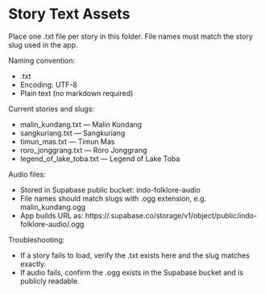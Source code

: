 # Story Text Assets

Place one .txt file per story in this folder. File names must match the story slug used in the app.

Naming convention:
- <slug>.txt
- Encoding: UTF-8
- Plain text (no markdown required)

Current stories and slugs:
- malin_kundang.txt — Malin Kundang
- sangkuriang.txt — Sangkuriang
- timun_mas.txt — Timun Mas
- roro_jonggrang.txt — Roro Jonggrang
- legend_of_lake_toba.txt — Legend of Lake Toba

Audio files:
- Stored in Supabase public bucket: indo-folklore-audio
- File names should match slugs with .ogg extension, e.g. malin_kundang.ogg
- App builds URL as: https://<project-id>.supabase.co/storage/v1/object/public/indo-folklore-audio/<slug>.ogg

Troubleshooting:
- If a story fails to load, verify the .txt exists here and the slug matches exactly.
- If audio fails, confirm the .ogg exists in the Supabase bucket and is publicly readable.
